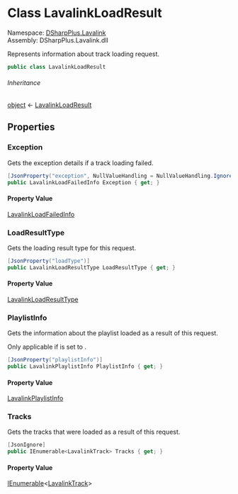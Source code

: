 # Class LavalinkLoadResult

Namespace: [DSharpPlus.Lavalink](DSharpPlus.Lavalink.md)  
Assembly: DSharpPlus.Lavalink.dll

Represents information about track loading request.

```csharp
public class LavalinkLoadResult
```

###### Inheritance

[object](https://learn.microsoft.com/dotnet/api/system.object) ← 
[LavalinkLoadResult](DSharpPlus.Lavalink.LavalinkLoadResult.md)

## Properties

### <a id="DSharpPlus_Lavalink_LavalinkLoadResult_Exception"></a>Exception

Gets the exception details if a track loading failed.

```csharp
[JsonProperty("exception", NullValueHandling = NullValueHandling.Ignore)]
public LavalinkLoadFailedInfo Exception { get; }
```

#### Property Value

[LavalinkLoadFailedInfo](DSharpPlus.Lavalink.LavalinkLoadFailedInfo.md)

### <a id="DSharpPlus_Lavalink_LavalinkLoadResult_LoadResultType"></a>LoadResultType

Gets the loading result type for this request.

```csharp
[JsonProperty("loadType")]
public LavalinkLoadResultType LoadResultType { get; }
```

#### Property Value

[LavalinkLoadResultType](DSharpPlus.Lavalink.LavalinkLoadResultType.md)

### <a id="DSharpPlus_Lavalink_LavalinkLoadResult_PlaylistInfo"></a>PlaylistInfo

<p>Gets the information about the playlist loaded as a result of this request.</p>
<p>Only applicable if <xref href="DSharpPlus.Lavalink.LavalinkLoadResult.LoadResultType" data-throw-if-not-resolved="false"></xref> is set to <xref href="DSharpPlus.Lavalink.LavalinkLoadResultType.PlaylistLoaded" data-throw-if-not-resolved="false"></xref>.</p>

```csharp
[JsonProperty("playlistInfo")]
public LavalinkPlaylistInfo PlaylistInfo { get; }
```

#### Property Value

[LavalinkPlaylistInfo](DSharpPlus.Lavalink.LavalinkPlaylistInfo.md)

### <a id="DSharpPlus_Lavalink_LavalinkLoadResult_Tracks"></a>Tracks

Gets the tracks that were loaded as a result of this request.

```csharp
[JsonIgnore]
public IEnumerable<LavalinkTrack> Tracks { get; }
```

#### Property Value

[IEnumerable](https://learn.microsoft.com/dotnet/api/system.collections.generic.ienumerable\-1)<[LavalinkTrack](DSharpPlus.Lavalink.LavalinkTrack.md)\>

